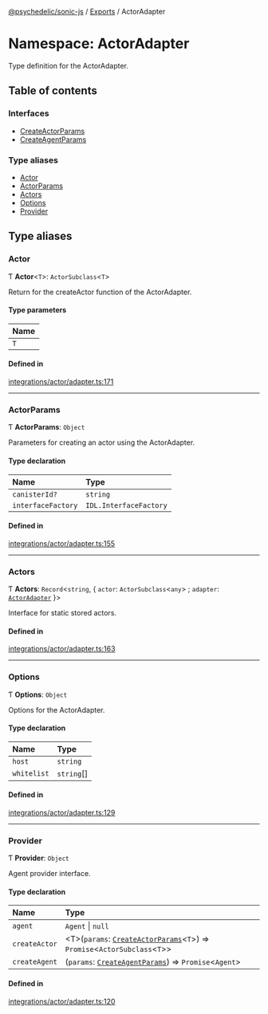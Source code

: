 [@psychedelic/sonic-js](../README.md) / [Exports](../modules.md) / ActorAdapter

# Namespace: ActorAdapter

Type definition for the ActorAdapter.

## Table of contents

### Interfaces

- [CreateActorParams](../interfaces/ActorAdapter.CreateActorParams.md)
- [CreateAgentParams](../interfaces/ActorAdapter.CreateAgentParams.md)

### Type aliases

- [Actor](ActorAdapter.md#actor)
- [ActorParams](ActorAdapter.md#actorparams)
- [Actors](ActorAdapter.md#actors)
- [Options](ActorAdapter.md#options)
- [Provider](ActorAdapter.md#provider)

## Type aliases

### Actor

Ƭ **Actor**<`T`\>: `ActorSubclass`<`T`\>

Return for the createActor function of the ActorAdapter.

#### Type parameters

| Name |
| :------ |
| `T` |

#### Defined in

[integrations/actor/adapter.ts:171](https://github.com/Psychedelic/sonic-js/blob/1430250/src/integrations/actor/adapter.ts#L171)

___

### ActorParams

Ƭ **ActorParams**: `Object`

Parameters for creating an actor using the ActorAdapter.

#### Type declaration

| Name | Type |
| :------ | :------ |
| `canisterId?` | `string` |
| `interfaceFactory` | `IDL.InterfaceFactory` |

#### Defined in

[integrations/actor/adapter.ts:155](https://github.com/Psychedelic/sonic-js/blob/1430250/src/integrations/actor/adapter.ts#L155)

___

### Actors

Ƭ **Actors**: `Record`<`string`, { `actor`: `ActorSubclass`<`any`\> ; `adapter`: [`ActorAdapter`](../classes/ActorAdapter.md)  }\>

Interface for static stored actors.

#### Defined in

[integrations/actor/adapter.ts:163](https://github.com/Psychedelic/sonic-js/blob/1430250/src/integrations/actor/adapter.ts#L163)

___

### Options

Ƭ **Options**: `Object`

Options for the ActorAdapter.

#### Type declaration

| Name | Type |
| :------ | :------ |
| `host` | `string` |
| `whitelist` | `string`[] |

#### Defined in

[integrations/actor/adapter.ts:129](https://github.com/Psychedelic/sonic-js/blob/1430250/src/integrations/actor/adapter.ts#L129)

___

### Provider

Ƭ **Provider**: `Object`

Agent provider interface.

#### Type declaration

| Name | Type |
| :------ | :------ |
| `agent` | `Agent` \| ``null`` |
| `createActor` | <T\>(`params`: [`CreateActorParams`](../interfaces/ActorAdapter.CreateActorParams.md)<`T`\>) => `Promise`<`ActorSubclass`<`T`\>\> |
| `createAgent` | (`params`: [`CreateAgentParams`](../interfaces/ActorAdapter.CreateAgentParams.md)) => `Promise`<`Agent`\> |

#### Defined in

[integrations/actor/adapter.ts:120](https://github.com/Psychedelic/sonic-js/blob/1430250/src/integrations/actor/adapter.ts#L120)
